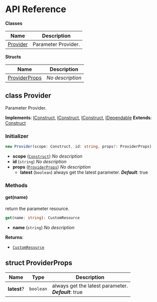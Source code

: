 # API Reference

**Classes**

Name|Description
----|-----------
[Provider](#cdk-ssm-paramter-store-provider)|Parameter Provider.


**Structs**

Name|Description
----|-----------
[ProviderProps](#cdk-ssm-paramter-store-providerprops)|*No description*



## class Provider  <a id="cdk-ssm-paramter-store-provider"></a>

Parameter Provider.

__Implements__: [IConstruct](#constructs-iconstruct), [IConstruct](#aws-cdk-core-iconstruct), [IConstruct](#constructs-iconstruct), [IDependable](#aws-cdk-core-idependable)
__Extends__: [Construct](#aws-cdk-core-construct)

### Initializer




```ts
new Provider(scope: Construct, id: string, props?: ProviderProps)
```

* **scope** (<code>[Construct](#aws-cdk-core-construct)</code>)  *No description*
* **id** (<code>string</code>)  *No description*
* **props** (<code>[ProviderProps](#cdk-ssm-paramter-store-providerprops)</code>)  *No description*
  * **latest** (<code>boolean</code>)  always get the latest parameter. __*Default*__: true


### Methods


#### get(name) <a id="cdk-ssm-paramter-store-provider-get"></a>

return the parameter resource.

```ts
get(name: string): CustomResource
```

* **name** (<code>string</code>)  *No description*

__Returns__:
* <code>[CustomResource](#aws-cdk-core-customresource)</code>



## struct ProviderProps  <a id="cdk-ssm-paramter-store-providerprops"></a>






Name | Type | Description 
-----|------|-------------
**latest**? | <code>boolean</code> | always get the latest parameter.<br/>__*Default*__: true



